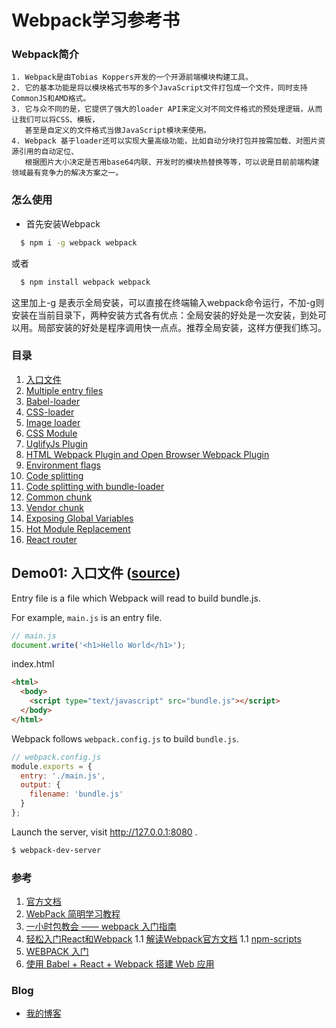  

# Webpack学习参考书
	
### Webpack简介
	1. Webpack是由Tobias Koppers开发的一个开源前端模块构建工具。
	2. 它的基本功能是将以模块格式书写的多个JavaScript文件打包成一个文件，同时支持CommonJS和AMD格式。
	3. 它与众不同的是，它提供了强大的loader API来定义对不同文件格式的预处理逻辑，从而让我们可以将CSS、模板，
	   甚至是自定义的文件格式当做JavaScript模块来使用。
	4. Webpack 基于loader还可以实现大量高级功能，比如自动分块打包并按需加载、对图片资源引用的自动定位、
	   根据图片大小决定是否用base64内联、开发时的模块热替换等等，可以说是目前前端构建领域最有竞争力的解决方案之一。

### 怎么使用

* 首先安装Webpack

```sh
  $ npm i -g webpack webpack
```
或者

```sh
  $ npm install webpack webpack
```
这里加上-g 是表示全局安装，可以直接在终端输入webpack命令运行，不加-g则安装在当前目录下，两种安装方式各有优点：全局安装的好处是一次安装，到处可以用。局部安装的好处是程序调用快一点点。推荐全局安装，这样方便我们练习。

### 目录

1. [入口文件](#demo01-entry-file-source)
1. [Multiple entry files](#demo02-multiple-entry-files-source)
1. [Babel-loader](#demo03-babel-loader-source)
1. [CSS-loader](#demo04-css-loader-source)
1. [Image loader](#demo05-image-loader-source)
1. [CSS Module](#demo06-css-module-source)
1. [UglifyJs Plugin](#demo07-uglifyjs-plugin-source)
1. [HTML Webpack Plugin and Open Browser Webpack Plugin](#demo08-html-webpack-plugin-and-open-browser-webpack-plugin-source)
1. [Environment flags](#demo09-environment-flags-source)
1. [Code splitting](#demo10-code-splitting-source)
1. [Code splitting with bundle-loader](#demo11-code-splitting-with-bundle-loader-source)
1. [Common chunk](#demo12-common-chunk-source)
1. [Vendor chunk](#demo13-vendor-chunk-source)
1. [Exposing Global Variables](#demo14-exposing-global-variables-source)
1. [Hot Module Replacement](#demo15-hot-module-replacement-source)
1. [React router](#demo16-react-router-source)

## Demo01: 入口文件 ([source](https://github.com/bjtqti/how_to_use_webpack/tree/master/demo01))

Entry file is a file which Webpack will read to build bundle.js.

For example, `main.js` is an entry file.

```javascript
// main.js
document.write('<h1>Hello World</h1>');
```

index.html

```html
<html>
  <body>
    <script type="text/javascript" src="bundle.js"></script>
  </body>
</html>
```

Webpack follows `webpack.config.js` to build `bundle.js`.

```javascript
// webpack.config.js
module.exports = {
  entry: './main.js',
  output: {
    filename: 'bundle.js'
  }
};
```

Launch the server, visit http://127.0.0.1:8080 .

```bash
$ webpack-dev-server
```


### 参考

1. [官方文档](http://webpack.github.io/)
1. [WebPack 简明学习教程](http://www.jianshu.com/p/b95bbcfc590d)
1. [一小时包教会 —— webpack 入门指南](http://www.w2bc.com/Article/50764)
1. [轻松入门React和Webpack](https://segmentfault.com/a/1190000002767365)
    1.1 [解读Webpack官方文档](https://segmentfault.com/a/1190000003506497)
    1.1 [npm-scripts](http://blog.csdn.net/ricohzhanglong/article/details/50726256)
1. [WEBPACK 入门](http://www.jianshu.com/p/cc1e6f2d6380)
1. [使用 Babel + React + Webpack 搭建 Web 应用](http://www.tuicool.com/articles/yU73qay)

### Blog

* [我的博客](http://www.cnblogs.com/afrog)